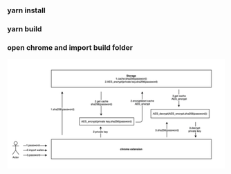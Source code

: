 ### yarn install
### yarn build
### open chrome and import build folder

![process](https://github.com/HelloRickey/chrome-extension-lock/blob/master/public/images/process.png)